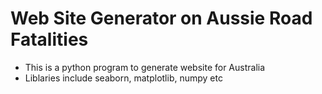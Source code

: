 # Web Site Generator on Aussie Road Fatalities

* This is a python program to generate website for Australia 
* Liblaries include seaborn, matplotlib, numpy etc 